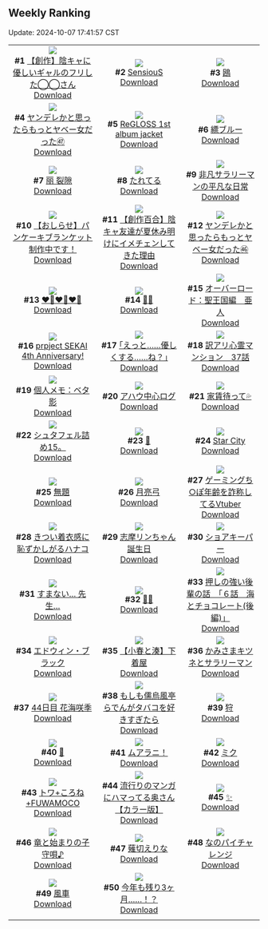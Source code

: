 ## Weekly Ranking
Update: 2024-10-07 17:41:57 CST

|      |      |      |
| :----: | :----: | :----: |
| ![](https://i.pixiv.re/c/240x480/img-master/img/2024/10/01/18/19/21/122940665_p0_master1200.jpg)<br>**#1** [【創作】陰キャに優しいギャルのフリした◯◯さん](https://www.pixiv.net/artworks/122940665)<br>[Download](https://i.pixiv.re/img-original/img/2024/10/01/18/19/21/122940665_p0.jpg) | ![](https://i.pixiv.re/c/240x480/img-master/img/2024/10/01/02/04/40/122926497_p0_master1200.jpg)<br>**#2** [SensiouS](https://www.pixiv.net/artworks/122926497)<br>[Download](https://i.pixiv.re/img-original/img/2024/10/01/02/04/40/122926497_p0.jpg) | ![](https://i.pixiv.re/c/240x480/img-master/img/2024/10/01/10/07/33/122932547_p0_master1200.jpg)<br>**#3** [鴎](https://www.pixiv.net/artworks/122932547)<br>[Download](https://i.pixiv.re/img-original/img/2024/10/01/10/07/33/122932547_p0.jpg) |
| ![](https://i.pixiv.re/c/240x480/img-master/img/2024/10/01/00/02/46/122922910_p0_master1200.jpg)<br>**#4** [ヤンデレかと思ったらもっとヤベー女だった㊼](https://www.pixiv.net/artworks/122922910)<br>[Download](https://i.pixiv.re/img-original/img/2024/10/01/00/02/46/122922910_p0.png) | ![](https://i.pixiv.re/c/240x480/img-master/img/2024/10/01/00/05/00/122923095_p0_master1200.jpg)<br>**#5** [ReGLOSS 1st album jacket](https://www.pixiv.net/artworks/122923095)<br>[Download](https://i.pixiv.re/img-original/img/2024/10/01/00/05/00/122923095_p0.jpg) | ![](https://i.pixiv.re/c/240x480/img-master/img/2024/10/01/17/36/47/122939508_p0_master1200.jpg)<br>**#6** [縹ブルー](https://www.pixiv.net/artworks/122939508)<br>[Download](https://i.pixiv.re/img-original/img/2024/10/01/17/36/47/122939508_p0.jpg) |
| ![](https://i.pixiv.re/c/240x480/img-master/img/2024/10/01/00/04/02/122923014_p0_master1200.jpg)<br>**#7** [丽 裂隙](https://www.pixiv.net/artworks/122923014)<br>[Download](https://i.pixiv.re/img-original/img/2024/10/01/00/04/02/122923014_p0.jpg) | ![](https://i.pixiv.re/c/240x480/img-master/img/2024/10/01/00/19/44/122923720_p0_master1200.jpg)<br>**#8** [たれてる](https://www.pixiv.net/artworks/122923720)<br>[Download](https://i.pixiv.re/img-original/img/2024/10/01/00/19/44/122923720_p0.jpg) | ![](https://i.pixiv.re/c/240x480/img-master/img/2024/10/02/12/00/55/122962605_p0_master1200.jpg)<br>**#9** [非凡サラリーマンの平凡な日常](https://www.pixiv.net/artworks/122962605)<br>[Download](https://i.pixiv.re/img-original/img/2024/10/02/12/00/55/122962605_p0.png) |
| ![](https://i.pixiv.re/c/240x480/img-master/img/2024/10/01/16/57/50/122938669_p0_master1200.jpg)<br>**#10** [【おしらせ】パンケーキブランケット制作中です！](https://www.pixiv.net/artworks/122938669)<br>[Download](https://i.pixiv.re/img-original/img/2024/10/01/16/57/50/122938669_p0.png) | ![](https://i.pixiv.re/c/240x480/img-master/img/2024/10/01/19/14/37/122942163_p0_master1200.jpg)<br>**#11** [【創作百合】陰キャ友達が夏休み明けにイメチェンしてきた理由](https://www.pixiv.net/artworks/122942163)<br>[Download](https://i.pixiv.re/img-original/img/2024/10/01/19/14/37/122942163_p0.jpg) | ![](https://i.pixiv.re/c/240x480/img-master/img/2024/09/30/00/01/10/122892239_p0_master1200.jpg)<br>**#12** [ヤンデレかと思ったらもっとヤベー女だった㊻](https://www.pixiv.net/artworks/122892239)<br>[Download](https://i.pixiv.re/img-original/img/2024/09/30/00/01/10/122892239_p0.png) |
| ![](https://i.pixiv.re/c/240x480/img-master/img/2024/09/30/09/54/55/122902039_p0_master1200.jpg)<br>**#13** [❤️‍🔥❤️‍🔥❤️‍🔥](https://www.pixiv.net/artworks/122902039)<br>[Download](https://i.pixiv.re/img-original/img/2024/09/30/09/54/55/122902039_p0.jpg) | ![](https://i.pixiv.re/c/240x480/img-master/img/2024/10/01/00/01/15/122922729_p0_master1200.jpg)<br>**#14** [🧛‍♀️](https://www.pixiv.net/artworks/122922729)<br>[Download](https://i.pixiv.re/img-original/img/2024/10/01/00/01/15/122922729_p0.jpg) | ![](https://i.pixiv.re/c/240x480/img-master/img/2024/09/30/00/00/26/122892093_p0_master1200.jpg)<br>**#15** [オーバーロード：聖王国編　亜人](https://www.pixiv.net/artworks/122892093)<br>[Download](https://i.pixiv.re/img-original/img/2024/09/30/00/00/26/122892093_p0.jpg) |
| ![](https://i.pixiv.re/c/240x480/img-master/img/2024/09/30/18/01/54/122910273_p0_master1200.jpg)<br>**#16** [prpject SEKAI 4th Anniversary!](https://www.pixiv.net/artworks/122910273)<br>[Download](https://i.pixiv.re/img-original/img/2024/09/30/18/01/54/122910273_p0.jpg) | ![](https://i.pixiv.re/c/240x480/img-master/img/2024/09/30/17/12/54/122909027_p0_master1200.jpg)<br>**#17** [｢えっと……優しくする……ね？｣](https://www.pixiv.net/artworks/122909027)<br>[Download](https://i.pixiv.re/img-original/img/2024/09/30/17/12/54/122909027_p0.jpg) | ![](https://i.pixiv.re/c/240x480/img-master/img/2024/10/01/12/55/36/122934935_p0_master1200.jpg)<br>**#18** [訳アリ心霊マンション　37話](https://www.pixiv.net/artworks/122934935)<br>[Download](https://i.pixiv.re/img-original/img/2024/10/01/12/55/36/122934935_p0.jpg) |
| ![](https://i.pixiv.re/c/240x480/img-master/img/2024/10/01/06/00/07/122929483_p0_master1200.jpg)<br>**#19** [個人メモ：ベタ影](https://www.pixiv.net/artworks/122929483)<br>[Download](https://i.pixiv.re/img-original/img/2024/10/01/06/00/07/122929483_p0.jpg) | ![](https://i.pixiv.re/c/240x480/img-master/img/2024/10/02/00/09/41/122952125_p0_master1200.jpg)<br>**#20** [アハウ中心ログ](https://www.pixiv.net/artworks/122952125)<br>[Download](https://i.pixiv.re/img-original/img/2024/10/02/00/09/41/122952125_p0.jpg) | ![](https://i.pixiv.re/c/240x480/img-master/img/2024/10/01/00/00/20/122922574_p0_master1200.jpg)<br>**#21** [家賃待って💦](https://www.pixiv.net/artworks/122922574)<br>[Download](https://i.pixiv.re/img-original/img/2024/10/01/00/00/20/122922574_p0.jpg) |
| ![](https://i.pixiv.re/c/240x480/img-master/img/2024/10/02/13/40/26/122964062_p0_master1200.jpg)<br>**#22** [シュタフェル詰め15。](https://www.pixiv.net/artworks/122964062)<br>[Download](https://i.pixiv.re/img-original/img/2024/10/02/13/40/26/122964062_p0.jpg) | ![](https://i.pixiv.re/c/240x480/img-master/img/2024/09/30/01/00/03/122894523_p0_master1200.jpg)<br>**#23** [💫](https://www.pixiv.net/artworks/122894523)<br>[Download](https://i.pixiv.re/img-original/img/2024/09/30/01/00/03/122894523_p0.jpg) | ![](https://i.pixiv.re/c/240x480/img-master/img/2024/10/01/00/00/08/122922527_p0_master1200.jpg)<br>**#24** [Star City](https://www.pixiv.net/artworks/122922527)<br>[Download](https://i.pixiv.re/img-original/img/2024/10/01/00/00/08/122922527_p0.jpg) |
| ![](https://i.pixiv.re/c/240x480/img-master/img/2024/10/01/20/27/06/122944314_p0_master1200.jpg)<br>**#25** [無題](https://www.pixiv.net/artworks/122944314)<br>[Download](https://i.pixiv.re/img-original/img/2024/10/01/20/27/06/122944314_p0.jpg) | ![](https://i.pixiv.re/c/240x480/img-master/img/2024/10/01/16/55/10/122938623_p0_master1200.jpg)<br>**#26** [月亮弓](https://www.pixiv.net/artworks/122938623)<br>[Download](https://i.pixiv.re/img-original/img/2024/10/01/16/55/10/122938623_p0.jpg) | ![](https://i.pixiv.re/c/240x480/img-master/img/2024/10/01/21/12/00/122945870_p0_master1200.jpg)<br>**#27** [ゲーミングち○ぽ年齢を詐称してるVtuber](https://www.pixiv.net/artworks/122945870)<br>[Download](https://i.pixiv.re/img-original/img/2024/10/01/21/12/00/122945870_p0.png) |
| ![](https://i.pixiv.re/c/240x480/img-master/img/2024/10/01/00/36/11/122924336_p0_master1200.jpg)<br>**#28** [きつい着衣感に恥ずかしがるハナコ](https://www.pixiv.net/artworks/122924336)<br>[Download](https://i.pixiv.re/img-original/img/2024/10/01/00/36/11/122924336_p0.jpg) | ![](https://i.pixiv.re/c/240x480/img-master/img/2024/10/01/17/33/44/122939446_p0_master1200.jpg)<br>**#29** [志摩リンちゃん誕生日](https://www.pixiv.net/artworks/122939446)<br>[Download](https://i.pixiv.re/img-original/img/2024/10/01/17/33/44/122939446_p0.png) | ![](https://i.pixiv.re/c/240x480/img-master/img/2024/10/01/00/01/43/122922817_p0_master1200.jpg)<br>**#30** [ショアキーパー](https://www.pixiv.net/artworks/122922817)<br>[Download](https://i.pixiv.re/img-original/img/2024/10/01/00/01/43/122922817_p0.png) |
| ![](https://i.pixiv.re/c/240x480/img-master/img/2024/10/01/15/26/10/122937171_p0_master1200.jpg)<br>**#31** [すまない… 先生…](https://www.pixiv.net/artworks/122937171)<br>[Download](https://i.pixiv.re/img-original/img/2024/10/01/15/26/10/122937171_p0.png) | ![](https://i.pixiv.re/c/240x480/img-master/img/2024/10/01/00/00/12/122922541_p0_master1200.jpg)<br>**#32** [🥀🎩](https://www.pixiv.net/artworks/122922541)<br>[Download](https://i.pixiv.re/img-original/img/2024/10/01/00/00/12/122922541_p0.jpg) | ![](https://i.pixiv.re/c/240x480/img-master/img/2024/10/01/00/06/48/122923197_p0_master1200.jpg)<br>**#33** [押しの強い後輩の話　「６話　海とチョコレート(後編)」](https://www.pixiv.net/artworks/122923197)<br>[Download](https://i.pixiv.re/img-original/img/2024/10/01/00/06/48/122923197_p0.jpg) |
| ![](https://i.pixiv.re/c/240x480/img-master/img/2024/10/01/01/36/19/122925919_p0_master1200.jpg)<br>**#34** [エドウィン・ブラック](https://www.pixiv.net/artworks/122925919)<br>[Download](https://i.pixiv.re/img-original/img/2024/10/01/01/36/19/122925919_p0.jpg) | ![](https://i.pixiv.re/c/240x480/img-master/img/2024/10/01/21/00/09/122945369_p0_master1200.jpg)<br>**#35** [【小春と湊】下着屋](https://www.pixiv.net/artworks/122945369)<br>[Download](https://i.pixiv.re/img-original/img/2024/10/01/21/00/09/122945369_p0.png) | ![](https://i.pixiv.re/c/240x480/img-master/img/2024/10/02/16/59/56/122967268_p0_master1200.jpg)<br>**#36** [かみさまキツネとサラリーマン](https://www.pixiv.net/artworks/122967268)<br>[Download](https://i.pixiv.re/img-original/img/2024/10/02/16/59/56/122967268_p0.png) |
| ![](https://i.pixiv.re/c/240x480/img-master/img/2024/10/01/08/17/06/122931211_p0_master1200.jpg)<br>**#37** [44日目 花海咲季](https://www.pixiv.net/artworks/122931211)<br>[Download](https://i.pixiv.re/img-original/img/2024/10/01/08/17/06/122931211_p0.png) | ![](https://i.pixiv.re/c/240x480/img-master/img/2024/09/30/21/16/04/122916089_p0_master1200.jpg)<br>**#38** [もしも儒烏風亭らでんがタバコを好きすぎたら](https://www.pixiv.net/artworks/122916089)<br>[Download](https://i.pixiv.re/img-original/img/2024/09/30/21/16/04/122916089_p0.jpg) | ![](https://i.pixiv.re/c/240x480/img-master/img/2024/10/01/00/06/46/122923195_p0_master1200.jpg)<br>**#39** [狩](https://www.pixiv.net/artworks/122923195)<br>[Download](https://i.pixiv.re/img-original/img/2024/10/01/00/06/46/122923195_p0.jpg) |
| ![](https://i.pixiv.re/c/240x480/img-master/img/2024/09/30/22/08/33/122918108_p0_master1200.jpg)<br>**#40** [💐](https://www.pixiv.net/artworks/122918108)<br>[Download](https://i.pixiv.re/img-original/img/2024/09/30/22/08/33/122918108_p0.jpg) | ![](https://i.pixiv.re/c/240x480/img-master/img/2024/10/01/00/36/41/122924355_p0_master1200.jpg)<br>**#41** [ムアラニ！](https://www.pixiv.net/artworks/122924355)<br>[Download](https://i.pixiv.re/img-original/img/2024/10/01/00/36/41/122924355_p0.jpg) | ![](https://i.pixiv.re/c/240x480/img-master/img/2024/10/01/00/00/22/122922583_p0_master1200.jpg)<br>**#42** [ミク](https://www.pixiv.net/artworks/122922583)<br>[Download](https://i.pixiv.re/img-original/img/2024/10/01/00/00/22/122922583_p0.jpg) |
| ![](https://i.pixiv.re/c/240x480/img-master/img/2024/10/01/00/30/29/122924134_p0_master1200.jpg)<br>**#43** [トワ+ころね+FUWAMOCO](https://www.pixiv.net/artworks/122924134)<br>[Download](https://i.pixiv.re/img-original/img/2024/10/01/00/30/29/122924134_p0.jpg) | ![](https://i.pixiv.re/c/240x480/img-master/img/2024/10/01/00/01/07/122922710_p0_master1200.jpg)<br>**#44** [流行りのマンガにハマってる奥さん【カラー版】](https://www.pixiv.net/artworks/122922710)<br>[Download](https://i.pixiv.re/img-original/img/2024/10/01/00/01/07/122922710_p0.jpg) | ![](https://i.pixiv.re/c/240x480/img-master/img/2024/10/01/08/49/43/122931600_p0_master1200.jpg)<br>**#45** [✨](https://www.pixiv.net/artworks/122931600)<br>[Download](https://i.pixiv.re/img-original/img/2024/10/01/08/49/43/122931600_p0.png) |
| ![](https://i.pixiv.re/c/240x480/img-master/img/2024/09/30/19/00/04/122911645_p0_master1200.jpg)<br>**#46** [竜と始まりの子守唄♪](https://www.pixiv.net/artworks/122911645)<br>[Download](https://i.pixiv.re/img-original/img/2024/09/30/19/00/04/122911645_p0.png) | ![](https://i.pixiv.re/c/240x480/img-master/img/2024/10/01/00/01/41/122922810_p0_master1200.jpg)<br>**#47** [薙切えりな](https://www.pixiv.net/artworks/122922810)<br>[Download](https://i.pixiv.re/img-original/img/2024/10/01/00/01/41/122922810_p0.jpg) | ![](https://i.pixiv.re/c/240x480/img-master/img/2024/10/01/00/00/24/122922587_p0_master1200.jpg)<br>**#48** [なのパイチャレンジ](https://www.pixiv.net/artworks/122922587)<br>[Download](https://i.pixiv.re/img-original/img/2024/10/01/00/00/24/122922587_p0.png) |
| ![](https://i.pixiv.re/c/240x480/img-master/img/2024/10/01/20/48/31/122945006_master1200.jpg)<br>**#49** [風車](https://www.pixiv.net/artworks/122945006)<br>[Download](https://www.pixiv.net/artworks/122945006) | ![](https://i.pixiv.re/c/240x480/img-master/img/2024/10/01/12/14/39/122934300_p0_master1200.jpg)<br>**#50** [今年も残り3ヶ月……！？](https://www.pixiv.net/artworks/122934300)<br>[Download](https://i.pixiv.re/img-original/img/2024/10/01/12/14/39/122934300_p0.png) |
|      |
